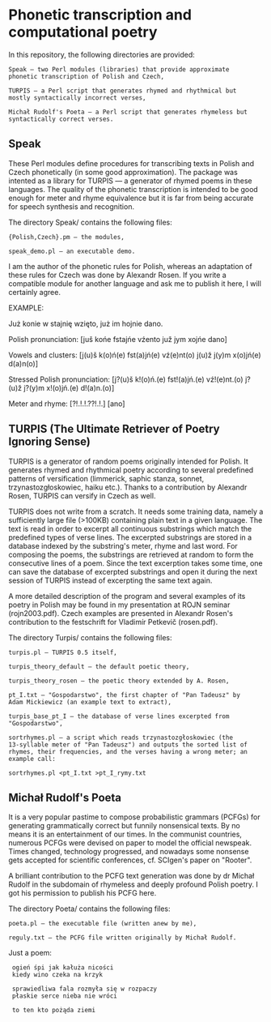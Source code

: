
# Phonetic transcription and computational poetry

In this repository, the following directories are provided:

    Speak — two Perl modules (libraries) that provide approximate
    phonetic transcription of Polish and Czech,
    
    TURPIS — a Perl script that generates rhymed and rhythmical but
    mostly syntactically incorrect verses,
    
    Michał Rudolf's Poeta — a Perl script that generates rhymeless but
    syntactically correct verses.

## Speak

These Perl modules define procedures for transcribing texts in Polish
and Czech phonetically (in some good approximation). The package was
intented as a library for TURPIS — a generator of rhymed poems in
these languages. The quality of the phonetic transcription is intended
to be good enough for meter and rhyme equivalence but it is far from
being accurate for speech synthesis and recognition.

The directory Speak/ contains the following files:

    {Polish,Czech}.pm — the modules,
    
    speak_demo.pl — an executable demo.

I am the author of the phonetic rules for Polish, whereas an
adaptation of these rules for Czech was done by Alexandr Rosen. If you
write a compatible module for another language and ask me to publish
it here, I will certainly agree.

EXAMPLE:

Już konie w stajnię wzięto, już im hojnie dano.

Polish pronunciation:
[juš końe fstajńe vźento juž jym xojńe dano]

Vowels and clusters:
[j(u)š k(o)ń(e) fst(a)jń(e) vź(e)nt(o) j(u)ž j(y)m x(o)jń(e) d(a)n(o)]

Stressed Polish pronunciation:
[j?(u)š k!(o)ń.(e) fst!(a)jń.(e) vź!(e)nt.(o) j?(u)ž j?(y)m x!(o)jń.(e) d!(a)n.(o)]

Meter and rhyme:
[?!.!.!.??!.!.] [ano]

## TURPIS (The Ultimate Retriever of Poetry Ignoring Sense)

TURPIS is a generator of random poems originally intended for
Polish. It generates rhymed and rhythmical poetry according to several
predefined patterns of versification (limmerick, saphic stanza,
sonnet, trzynastozgłoskowiec, haiku etc.). Thanks to a contribution by
Alexandr Rosen, TURPIS can versify in Czech as well.

TURPIS does not write from a scratch. It needs some training data,
namely a sufficiently large file (>100KB) containing plain text in a
given language. The text is read in order to excerpt all continuous
substrings which match the predefined types of verse lines. The
excerpted substrings are stored in a database indexed by the
substring's meter, rhyme and last word. For composing the poems, the
substrings are retrieved at random to form the consecutive lines of a
poem. Since the text excerption takes some time, one can save the
database of excerpted substrings and open it during the next session
of TURPIS instead of excerpting the same text again.

A more detailed description of the program and several examples of its
poetry in Polish may be found in my presentation at ROJN seminar
(rojn2003.pdf). Czech examples are presented in Alexandr Rosen's
contribution to the festschrift for Vladimír Petkevič (rosen.pdf).

The directory Turpis/ contains the following files:

    turpis.pl — TURPIS 0.5 itself,
    
    turpis_theory_default — the default poetic theory,
    
    turpis_theory_rosen — the poetic theory extended by A. Rosen,
    
    pt_I.txt — "Gospodarstwo", the first chapter of "Pan Tadeusz" by
    Adam Mickiewicz (an example text to extract),
    
    turpis_base_pt_I — the database of verse lines excerpted from
    "Gospodarstwo",

    sortrhymes.pl — a script which reads trzynastozgłoskowiec (the
    13-syllable meter of "Pan Tadeusz") and outputs the sorted list of
    rhymes, their frequencies, and the verses having a wrong meter; an
    example call:

    sortrhymes.pl <pt_I.txt >pt_I_rymy.txt

## Michał Rudolf's Poeta

It is a very popular pastime to compose probabilistic grammars (PCFGs)
for generating grammatically correct but funnily nonsensical texts. By
no means it is an entertainment of our times. In the communist
countries, numerous PCFGs were devised on paper to model the official
newspeak. Times changed, technology progressed, and nowadays some
nonsense gets accepted for scientific conferences, cf. SCIgen's paper
on "Rooter".

A brilliant contribution to the PCFG text generation was done by dr
Michał Rudolf in the subdomain of rhymeless and deeply profound Polish
poetry. I got his permission to publish his PCFG here.

The directory Poeta/ contains the following files:

    poeta.pl — the executable file (written anew by me),

    reguly.txt — the PCFG file written originally by Michał Rudolf.

Just a poem:

     ogień śpi jak kałuża nicości
     kiedy wino czeka na krzyk

     sprawiedliwa fala rozmyła się w rozpaczy
     płaskie serce nieba nie wróci
     
     to ten kto pożąda ziemi

